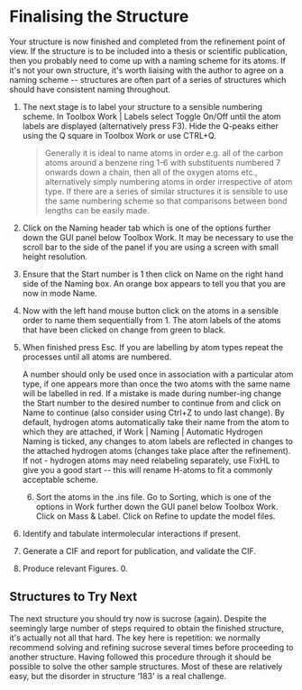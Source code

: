 # Finalising the Structure

Your structure is now finished and completed from the refinement point of view. If the structure is to be included into a thesis or scientific publication, then you probably need to come up with a naming scheme for its atoms. If it's not your own structure, it's worth liaising with the author to agree on a naming scheme -- structures are often part of a series of structures which should have consistent naming throughout.

1.	The next stage is to label your structure to a sensible numbering scheme. In Toolbox Work | Labels select Toggle On/Off until the atom labels are displayed (alternatively press F3). Hide the Q-peaks either using the Q square in Toolbox Work or use CTRL+Q.

	>Generally it is ideal to name atoms in order e.g. all of the carbon atoms around a benzene ring 1-6 with substituents numbered 7 onwards down a chain, then all of the oxygen atoms etc., alternatively simply numbering atoms in order irrespective of atom type. If there are a series of similar structures it is sensible to use the same numbering scheme so that comparisons between bond lengths can be easily made.

2.	Click on the Naming header tab which is one of the options further down the GUI panel below Toolbox Work. It may be necessary to use the scroll bar to the side of the panel if you are using a screen with small height resolution.
3.	Ensure that the Start number is 1 then click on Name on the right hand side of the Naming box. An orange box appears to tell you that you are now in mode Name.
4.	Now with the left hand mouse button click on the atoms in a sensible order to name them sequentially from 1. The atom labels of the atoms that have been clicked on change from green to black.
5.	When finished press Esc. If you are labelling by atom types repeat the processes until all atoms are numbered. 

	A number should only be used once in association with a particular atom type, if one appears more than once the two atoms with the same name will be labelled in red. If a mistake is made during number-ing change the Start number to the desired number to continue from and click on Name to continue (also consider using Ctrl+Z to undo last change).
	By default, hydrogen atoms automatically take their name from the atom to which they are attached, if Work | Naming | Automatic Hydrogen Naming is ticked, any changes to atom labels are reflected in changes to the attached hydrogen atoms (changes take place after the refinement). If not - hydrogen atoms may need relabeling separately, use FixHL to give you a good start -- this will rename H-atoms to fit a commonly acceptable scheme.

	6.	Sort the atoms in the .ins file. Go to Sorting, which is one of the options in Work further down the GUI panel below Toolbox Work. Click on Mass & Label. Click on Refine to update the model files.
7.	Identify and tabulate intermolecular interactions if present. 
8.	Generate a CIF and report for publication, and validate the CIF. 
9.	Produce relevant Figures.  0.

## Structures to Try Next
The next structure you should try now is sucrose (again). Despite the seemingly large number of steps required to obtain the finished structure, it's actually not all that hard. The key here is repetition: we normally recommend solving and refining sucrose several times before proceeding to another structure. 
Having followed this procedure through it should be possible to solve the other sample structures. Most of these are relatively easy, but the disorder in structure ‘183' is a real challenge.
 

